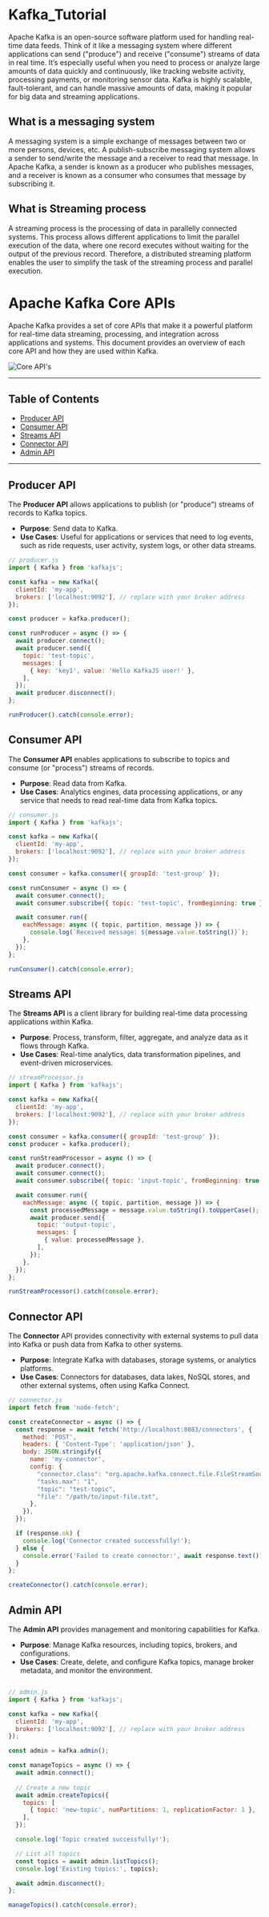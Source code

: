 # Kafka_Tutorial

Apache Kafka is an open-source software platform used for handling real-time data feeds. Think of it like a messaging system where different applications can send ("produce") and receive ("consume") streams of data in real time. It’s especially useful when you need to process or analyze large amounts of data quickly and continuously, like tracking website activity, processing payments, or monitoring sensor data. Kafka is highly scalable, fault-tolerant, and can handle massive amounts of data, making it popular for big data and streaming applications.

## What is a messaging system
A messaging system is a simple exchange of messages between two or more persons, devices, etc. A publish-subscribe messaging system allows a sender to send/write the message and a receiver to read that message. In Apache Kafka, a sender is known as a producer who publishes messages, and a receiver is known as a consumer who consumes that message by subscribing it.

## What is Streaming process
A streaming process is the processing of data in parallelly connected systems. This process allows different applications to limit the parallel execution of the data, where one record executes without waiting for the output of the previous record. Therefore, a distributed streaming platform enables the user to simplify the task of the streaming process and parallel execution. 

# Apache Kafka Core APIs

Apache Kafka provides a set of core APIs that make it a powerful platform for real-time data streaming, processing, and integration across applications and systems. This document provides an overview of each core API and how they are used within Kafka.

![Core API's](images/image.png)

---

## Table of Contents

- [Producer API](#producer-api)
- [Consumer API](#consumer-api)
- [Streams API](#streams-api)
- [Connector API](#connector-api)
- [Admin API](#admin-api)

---

## Producer API

The **Producer API** allows applications to publish (or "produce") streams of records to Kafka topics.

- **Purpose**: Send data to Kafka.
- **Use Cases**: Useful for applications or services that need to log events, such as ride requests, user activity, system logs, or other data streams.

```javascript
// producer.js
import { Kafka } from 'kafkajs';

const kafka = new Kafka({
  clientId: 'my-app',
  brokers: ['localhost:9092'], // replace with your broker address
});

const producer = kafka.producer();

const runProducer = async () => {
  await producer.connect();
  await producer.send({
    topic: 'test-topic',
    messages: [
      { key: 'key1', value: 'Hello KafkaJS user!' },
    ],
  });
  await producer.disconnect();
};

runProducer().catch(console.error);

```

## Consumer API
The **Consumer API** enables applications to subscribe to topics and consume (or "process") streams of records.

- **Purpose**: Read data from Kafka.
- **Use Cases**: Analytics engines, data processing applications, or any service that needs to read real-time data from Kafka topics.

```javascript
// consumer.js
import { Kafka } from 'kafkajs';

const kafka = new Kafka({
  clientId: 'my-app',
  brokers: ['localhost:9092'], // replace with your broker address
});

const consumer = kafka.consumer({ groupId: 'test-group' });

const runConsumer = async () => {
  await consumer.connect();
  await consumer.subscribe({ topic: 'test-topic', fromBeginning: true });

  await consumer.run({
    eachMessage: async ({ topic, partition, message }) => {
      console.log(`Received message: ${message.value.toString()}`);
    },
  });
};

runConsumer().catch(console.error);

```

## Streams API
The **Streams API** is a client library for building real-time data processing applications within Kafka.

- **Purpose**: Process, transform, filter, aggregate, and analyze data as it flows through Kafka.
- **Use Cases**: Real-time analytics, data transformation pipelines, and event-driven microservices.


```javascript
// streamProcessor.js
import { Kafka } from 'kafkajs';

const kafka = new Kafka({
  clientId: 'my-app',
  brokers: ['localhost:9092'], // replace with your broker address
});

const consumer = kafka.consumer({ groupId: 'test-group' });
const producer = kafka.producer();

const runStreamProcessor = async () => {
  await producer.connect();
  await consumer.connect();
  await consumer.subscribe({ topic: 'input-topic', fromBeginning: true });

  await consumer.run({
    eachMessage: async ({ topic, partition, message }) => {
      const processedMessage = message.value.toString().toUpperCase(); // Example transformation
      await producer.send({
        topic: 'output-topic',
        messages: [
          { value: processedMessage },
        ],
      });
    },
  });
};

runStreamProcessor().catch(console.error);

```

## Connector API
The **Connector** API provides connectivity with external systems to pull data into Kafka or push data from Kafka to other systems.

- **Purpose**: Integrate Kafka with databases, storage systems, or analytics platforms.
- **Use Cases**: Connectors for databases, data lakes, NoSQL stores, and other external systems, often using Kafka Connect.


```javascript
// connector.js
import fetch from 'node-fetch';

const createConnector = async () => {
  const response = await fetch('http://localhost:8083/connectors', {
    method: 'POST',
    headers: { 'Content-Type': 'application/json' },
    body: JSON.stringify({
      name: 'my-connector',
      config: {
        "connector.class": "org.apache.kafka.connect.file.FileStreamSource",
        "tasks.max": "1",
        "topic": "test-topic",
        "file": "/path/to/input-file.txt",
      },
    }),
  });

  if (response.ok) {
    console.log('Connector created successfully!');
  } else {
    console.error('Failed to create connector:', await response.text());
  }
};

createConnector().catch(console.error);

```

## Admin API
The **Admin API** provides management and monitoring capabilities for Kafka.

- **Purpose**: Manage Kafka resources, including topics, brokers, and configurations.
- **Use Cases**: Create, delete, and configure Kafka topics, manage broker metadata, and monitor the environment.


```javascript

// admin.js
import { Kafka } from 'kafkajs';

const kafka = new Kafka({
  clientId: 'my-app',
  brokers: ['localhost:9092'], // replace with your broker address
});

const admin = kafka.admin();

const manageTopics = async () => {
  await admin.connect();
  
  // Create a new topic
  await admin.createTopics({
    topics: [
      { topic: 'new-topic', numPartitions: 1, replicationFactor: 1 },
    ],
  });

  console.log('Topic created successfully!');

  // List all topics
  const topics = await admin.listTopics();
  console.log('Existing topics:', topics);

  await admin.disconnect();
};

manageTopics().catch(console.error);

```